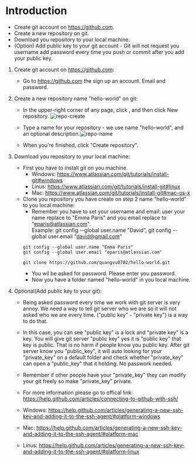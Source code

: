 # Introduction
   - Create git account on https://github.com.
   - Create a new repository on git. 
   - Download you repository to your local machine.
   - (Option) Add public key to your git account - Git will not request you username add password every time you push or commit after you add your public key.
   
1. Create git account on https://github.com: 
   - Go to https://github.com the sign up an account. Email and password.
   
2. Create a new repository name "hello-world" on git:
   - In the upper-right corner of any page, click , and then click New repository. ![](https://help.github.com/assets/images/help/repository/repo-create.png "repo-create")
   
   - Type a name for your repository - we use name "hello-world", and an optional description.![](https://help.github.com/assets/images/help/repository/create-repository-name.png "repo-name")
   
   - When you're finished, click "Create repository".
   
3. Download you repository to your local machine:
   - First you have to install git on you machine.
     - Windows: https://www.atlassian.com/git/tutorials/install-git#windows
     - Linus: https://www.atlassian.com/git/tutorials/install-git#linux
     - Mac: https://www.atlassian.com/git/tutorials/install-git#mac-os-x
   - Clone you repository you have create on step 2 name "hello-world" to you local machine:
     - Remember you have to set your username and email: user your name replace to "Emma Paris" and you email replace to 
     "eparis@atlassian.com". <br /> Example: git config --global user.name "David", git config --global user.email "david@gmail.com"
     ```
     git config --global user.name "Emma Paris"
     git config --global user.email "eparis@atlassian.com"
     ```
     ```
     git clone https://github.com/quangvu0702/hello-world.git
     ```
     - You wil be asked for password. Please enter you password.
     - Now you have a folder named "hello-world" in you local machine.
     
 4. Optional(Add public key to your git):
    - Being asked password every time we work with git server is very annoy. We need a way to tell git server who we are so it will not asked who we are every time. ("public key" - "private key") is a way to do that. 
    - In this case, you can see "public key" is a lock and "private key" is a key. You will give git server "public key" yes it is "public key" that key is public. That is no harm if people know you public key. After git server know you "public_key", it will auto looking for your "private_key" on a default folder and check whether "private_key" can open a "public_key" that it holding. No passwork needed.
    - Remember if other people have your "private_key" they can modify your git freely so make "private_key" private.
    - For more information please go to offical link: https://help.github.com/articles/connecting-to-github-with-ssh/
    
    - Windows: https://help.github.com/articles/generating-a-new-ssh-key-and-adding-it-to-the-ssh-agent/#platform-windows
    - Mac: https://help.github.com/articles/generating-a-new-ssh-key-and-adding-it-to-the-ssh-agent/#platform-mac
    - Linus: https://help.github.com/articles/generating-a-new-ssh-key-and-adding-it-to-the-ssh-agent/#platform-linux
